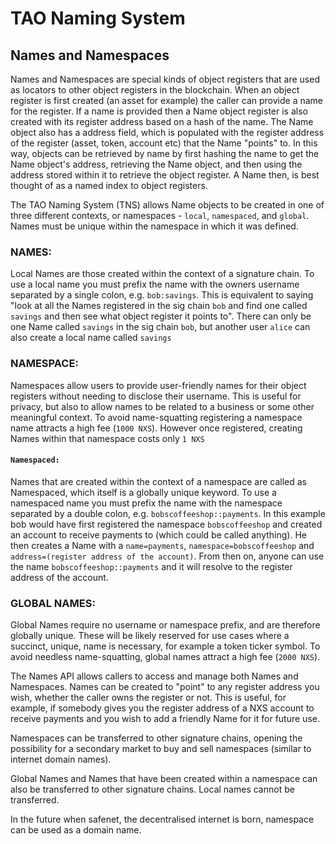 # TAO Naming System

## Names and Namespaces

Names and Namespaces are special kinds of object registers that are used as locators to other object registers in the blockchain. When an object register is first created (an asset for example) the caller can provide a name for the register. If a name is provided then a Name object register is also created with its register address based on a hash of the name. The Name object also has a address field, which is populated with the register address of the register (asset, token, account etc) that the Name "points" to. In this way, objects can be retrieved by name by first hashing the name to get the Name object's address, retrieving the Name object, and then using the address stored within it to retrieve the object register. A Name then, is best thought of as a named index to object registers.

The TAO Naming System (TNS) allows Name objects to be created in one of three different contexts, or namespaces - `local`, `namespaced`, and `global`. Names must be unique within the namespace in which it was defined.

### NAMES:

Local Names are those created within the context of a signature chain. To use a local name you must prefix the name with the owners username separated by a single colon, e.g. `bob:savings`. This is equivalent to saying "look at all the Names registered in the sig chain `bob` and find one called `savings` and then see what object register it points to". There can only be one Name called `savings` in the sig chain `bob`, but another user `alice` can also create a local name called `savings`

### NAMESPACE:

Namespaces allow users to provide user-friendly names for their object registers without needing to disclose their username. This is useful for privacy, but also to allow names to be related to a business or some other meaningful context. To avoid name-squatting registering a namespace name attracts a high fee (`1000 NXS`). However once registered, creating Names within that namespace costs only `1 NXS`

#### `Namespaced:`

Names that are created within the context of a namespace are called as Namespaced, which itself is a globally unique keyword. To use a namespaced name you must prefix the name with the namespace separated by a double colon, e.g. `bobscoffeeshop::payments`. In this example bob would have first registered the namespace `bobscoffeeshop` and created an account to receive payments to (which could be called anything). He then creates a Name with a `name=payments`, `namespace=bobscoffeeshop` and `address=(register address of the account)`. From then on, anyone can use the name `bobscoffeeshop::payments` and it will resolve to the register address of the account.

### GLOBAL NAMES:

Global Names require no username or namespace prefix, and are therefore globally unique. These will be likely reserved for use cases where a succinct, unique, name is necessary, for example a token ticker symbol. To avoid needless name-squatting, global names attract a high fee (`2000 NXS`).



The Names API allows callers to access and manage both Names and Namespaces. Names can be created to "point" to any register address you wish, whether the caller owns the register or not. This is useful, for example, if somebody gives you the register address of a NXS account to receive payments and you wish to add a friendly Name for it for future use.

Namespaces can be transferred to other signature chains, opening the possibility for a secondary market to buy and sell namespaces (similar to internet domain names).

Global Names and Names that have been created within a namespace can also be transferred to other signature chains. Local names cannot be transferred.

In the future when safenet, the decentralised internet is born, namespace can be used as a domain name.
